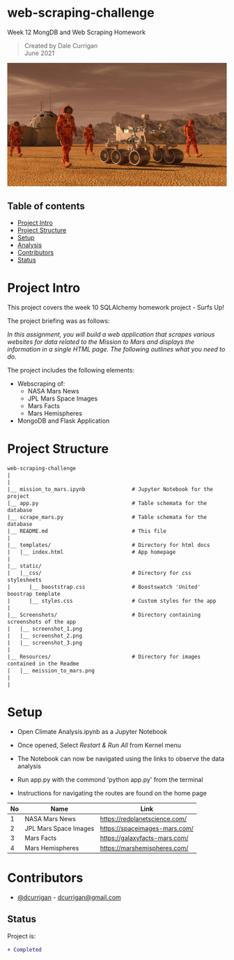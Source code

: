 # web-scraping-challenge
Week 12 MongDB and Web Scraping Homework

> Created by Dale Currigan  
> June 2021  
  
![web](/Resources/mission_to_mars.png)    

## Table of contents  
* [Project Intro](#Project-Intro)  
* [Project Structure](#Project-Structure)  
* [Setup](#Setup)  
* [Analysis](#Analysis)  
* [Contributors](#Contributors)  
* [Status](#Status)  

# Project Intro
This project covers the week 10 SQLAlchemy homework project - Surfs Up!
  
The project briefing was as follows:  
  
*In this assignment, you will build a web application that scrapes various websites for data related to the Mission to Mars and displays the information in a single HTML page. The following outlines what you need to do.* 

The project includes the following elements:  
* Webscraping of:
   - NASA Mars News  
   - JPL Mars Space Images  
   - Mars Facts  
   - Mars Hemispheres  
* MongoDB and Flask Application  
  
# Project Structure  
```
web-scraping-challenge   
|  
|    
|__ mission_to_mars.ipynb               # Jupyter Notebook for the project
|__ app.py                              # Table schemata for the database 
|__ scrape_mars.py                      # Table schemata for the database
|__ README.md                           # This file
|
|__ templates/                          # Directory for html docs
|   |__ index.html                      # App homepage
|
|__ static/                              
|   |__css/                             # Directory for css stylesheets
|      |__ booststrap.css               # Boostswatch 'United' boostrap template 
|      |__ styles.css                   # Custom styles for the app           
|
|__ Screenshots/                        # Directory containing screenshots of the app
|   |__ screenshot_1.png
|   |__ screenshot_2.png
|   |__ screenshot_3.png
|
|__ Resources/                          # Directory for images contained in the Readme   
|   |__ meission_to_mars.png                  
|
|    

``` 
  
# Setup 
  
* Open Climate Analysis.ipynb as a Jupyter Notebook  
* Once opened, Select *Restart & Run All* from Kernel menu  
* The Notebook can now be navigated using the links to observe the data analysis  
  
* Run app.py with the commond 'python app.py' from the terminal
* Instructions for navigating the routes are found on the home page   

|No|Name|Link|
|-|-|-|
|1| NASA Mars News         |https://redplanetscience.com/| 
|2| JPL Mars Space Images |https://spaceimages-mars.com/|
|3| Mars Facts                 |https://galaxyfacts-mars.com/|  
|4| Mars Hemispheres                 |https://marshemispheres.com/|  


  



    
# Contributors  
- [@dcurrigan](https://github.com/dcurrigan) - <dcurrigan@gmail.com>


## Status
Project is: 
````diff 
+ Completed
````

